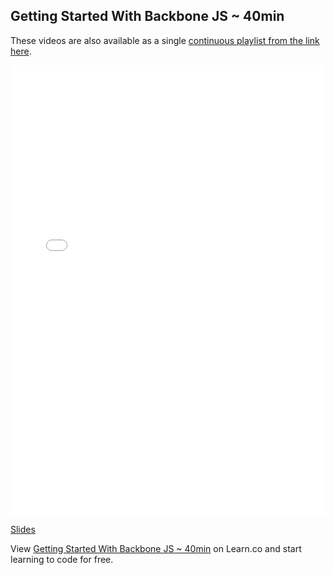 

## Getting Started With Backbone JS ~ 40min

These videos are also available as a single [continuous playlist from the link here](https://www.youtube.com/watch?v=sHei05FCmgw&list=PLj148bJp5wiyKMxYka6m0pOfRzKzrQI5I).

<iframe width="100%" height="720" src="//www.youtube.com/embed/sHei05FCmgw?list=PLj148bJp5wiyKMxYka6m0pOfRzKzrQI5I" frameborder="0" allowfullscreen></iframe>

[Slides](https://drive.google.com/file/d/0ByDrHpWZB4J1eGdmVlo5TWZBemM/view?usp=sharing)

<p data-visibility='hidden'>View <a href='https://learn.co/lessons/fe-backbone-getting-started' title='Getting Started With Backbone JS ~ 40min'>Getting Started With Backbone JS ~ 40min</a> on Learn.co and start learning to code for free.</p>
